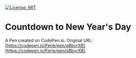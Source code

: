 [![License: MIT](https://img.shields.io/badge/License-MIT-yellow.svg)](https://opensource.org/licenses/MIT)

# Countdown to New Year's Day

A Pen created on CodePen.io. Original URL: [https://codepen.io/Ferie/pen/qBbvrXB](https://codepen.io/Ferie/pen/qBbvrXB).


